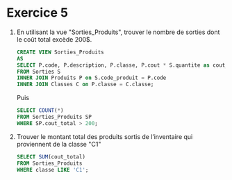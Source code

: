 # Exercice 5

1. En utilisant la vue "Sorties_Produits", trouver le nombre de sorties dont le coût total excède 200$.
    ```sql
    CREATE VIEW Sorties_Produits
    AS
    SELECT P.code, P.description, P.classe, P.cout * S.quantite as cout_total, C.taxable
    FROM Sorties S
    INNER JOIN Produits P on S.code_produit = P.code
    INNER JOIN Classes C on P.classe = C.classe;
    ```

    Puis

    ```sql
    SELECT COUNT(*)
    FROM Sorties_Produits SP
    WHERE SP.cout_total > 200;
    ```

2. Trouver le montant total des produits sortis de l’inventaire qui proviennent de la classe "C1"
    ```sql
    SELECT SUM(cout_total)
    FROM Sorties_Produits
    WHERE classe LIKE 'C1';
    ```
